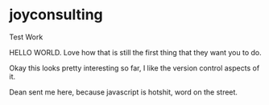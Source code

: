 # joyconsulting
Test Work

HELLO WORLD.
Love how that is still the first thing that they want you to do.

Okay this looks pretty interesting so far, I like the version control aspects of it.

Dean sent me here, because javascript is hotshit, word on the street.
